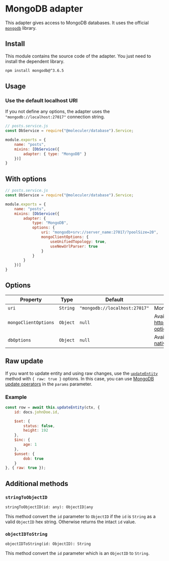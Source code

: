 # MongoDB adapter
This adapter gives access to MongoDB databases. It uses the official [`mongodb`](https://mongodb.github.io/node-mongodb-native/) library.

## Install
This module contains the source code of the adapter. You just need to install the dependent library.

```bash
npm install mongodb@^3.6.5
```

## Usage

### Use the default localhost URI
If you not define any options, the adapter uses the `"mongodb://localhost:27017"` connection string.

```js
// posts.service.js
const DbService = require("@moleculer/database").Service;

module.exports = {
    name: "posts",
    mixins: [DbService({ 
        adapter: { type: "MongoDB" }
    })]
}
```

## With options
```js
// posts.service.js
const DbService = require("@moleculer/database").Service;

module.exports = {
    name: "posts",
    mixins: [DbService({ 
        adapter: { 
            type: "MongoDB",
            options: {
                uri: "mongodb+srv://server_name:27017/?poolSize=20",
                mongoClientOptions: {
                    useUnifiedTopology: true,
                    useNewUrlParser: true
                }
            }
        }
    })]
}
```

## Options
| Property | Type | Default | Description |
| -------- | ---- | ------- | ----------- |
| `uri` | `String` | `"mongodb://localhost:27017"` | MongoDB connection URI. |
| `mongoClientOptions` | `Object` | `null` | Available options: https://docs.mongodb.com/drivers/node/current/fundamentals/connection/#connection-options |
| `dbOptions` | `Object` | `null` | Available options: http://mongodb.github.io/node-mongodb-native/3.6/api/MongoClient.html#db |


## Raw update
If you want to update entity and using raw changes, use the [`updateEntity`](../README.md#updateentity) method with `{ raw: true }` options. In this case, you can use [MongoDB update operators](https://docs.mongodb.com/manual/reference/operator/update/) in the `params` parameter.

### Example
```js
const row = await this.updateEntity(ctx, {
    id: docs.johnDoe.id,

    $set: {
        status: false,
        height: 192
    },
    $inc: {
        age: 1
    },
    $unset: {
        dob: true
    }
}, { raw: true });
```

## Additional methods

### `stringToObjectID`
`stringToObjectID(id: any): ObjectID|any`

This method convert the `id` parameter to `ObjectID` if the `id` is `String` as a valid `ObjectID` hex string. Otherwise returns the intact `id` value.

### `objectIDToString`
`objectIDToString(id: ObjectID): String`

This method convert the `id` parameter which is an `ObjectID` to `String`.
